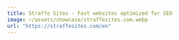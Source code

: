 ```yaml
---
title: Straffe Sites - Fast websites optimized for SEO
image: ~/assets/showcase/straffesites.com.webp
url: "https://straffesites.com/en"
---
```

